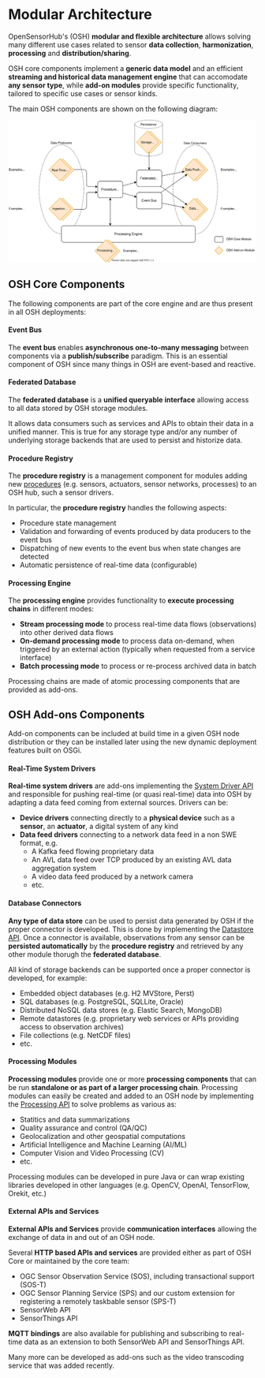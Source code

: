 # Modular Architecture

OpenSensorHub's (OSH) **modular and flexible architecture** allows solving many different use cases related to sensor **data collection**, **harmonization**, **processing** and **distribution/sharing**.

OSH core components implement a **generic data model** and an efficient **streaming and historical data management engine** that can accomodate **any sensor type**, while **add-on modules** provide specific functionality, tailored to specific use cases or sensor kinds.

The main OSH components are shown on the following diagram:

![Overall Architecture Diagram](./architecture-overview.svg)


## OSH Core Components

The following components are part of the core engine and are thus present in all OSH deployments:

#### Event Bus

The **event bus** enables **asynchronous one-to-many messaging** between components via a **publish/subscribe** paradigm. This is an essential component of OSH since many things in OSH are event-based and reactive.

#### Federated Database

The **federated database** is a **unified queryable interface** allowing access to all data stored by OSH storage modules. 

It allows data consumers such as services and APIs to obtain their data in a unified manner. This is true for any storage type and/or any number of underlying storage backends that are used to persist and historize data.

#### Procedure Registry

The **procedure registry** is a management component for modules adding new [procedures][ProcedureDef] (e.g. sensors, actuators, sensor networks, processes) to an OSH hub, such a sensor drivers.

In particular, the **procedure registry** handles the following aspects:

- Procedure state management
- Validation and forwarding of events produced by data producers to the event bus
- Dispatching of new events to the event bus when state changes are detected
- Automatic persistence of real-time data (configurable)

#### Processing Engine

The **processing engine** provides functionality to **execute processing chains** in different modes:

- **Stream processing mode** to process real-time data flows (observations) into other derived data flows 
- **On-demand processing mode** to process data on-demand, when triggered by an external action (typically when requested from a service interface)
- **Batch processing mode** to process or re-process archived data in batch

Processing chains are made of atomic processing components that are provided as add-ons.


## OSH Add-ons Components

Add-on components can be included at build time in a given OSH node distribution or they can be installed later using the new dynamic deployment features built on OSGi.

#### Real-Time System Drivers

**Real-time system drivers** are add-ons implementing the [System Driver API][SystemDriverApi] and responsible for pushing real-time (or quasi real-time) data into OSH by adapting a data feed coming from external sources. Drivers can be:

  - **Device drivers** connecting directly to a **physical device** such as a **sensor**, an **actuator**, a digital system of any kind 
  - **Data feed drivers** connecting to a network data feed in a non SWE format, e.g.
    - A Kafka feed flowing proprietary data
    - An AVL data feed over TCP produced by an existing AVL data aggregation system
    - A video data feed produced by a network camera
    - etc. 

#### Database Connectors

**Any type of data store** can be used to persist data generated by OSH if the proper connector is developed. This is done by implementing the [Datastore API][DataStoreApi]. Once a connector is available, observations from any sensor can be **persisted automatically** by the **procedure registry** and retrieved by any other module thorugh the **federated database**.

All kind of storage backends can be supported once a proper connector is developed, for example:
  - Embedded object databases (e.g. H2 MVStore, Perst)
  - SQL databases (e.g. PostgreSQL, SQLLite, Oracle)
  - Distributed NoSQL data stores (e.g. Elastic Search, MongoDB)
  - Remote datastores (e.g. proprietary web services or APIs providing access to observation archives)
  - File collections (e.g. NetCDF files)
  - etc.

#### Processing Modules

**Processing modules** provide one or more **processing components** that can be run **standalone or as part of a larger processing chain**. Processing modules can easily be created and added to an OSH node by implementing the [Processing API][ProcessingApi] to solve problems as various as:
  - Statitics and data summarizations
  - Quality assurance and control (QA/QC)
  - Geolocalization and other geospatial computations
  - Artificial Intelligence and Machine Learning (AI/ML)
  - Computer Vision and Video Processing (CV)
  - etc.
  
Processing modules can be developed in pure Java or can wrap existing libraries developed in other languages (e.g. OpenCV, OpenAI, TensorFlow, Orekit, etc.)

#### External APIs and Services

**External APIs and Services** provide **communication interfaces** allowing the exchange of data in and out of an OSH node. 

Several **HTTP based APIs and services** are provided either as part of OSH Core or maintained by the core team:

- OGC Sensor Observation Service (SOS), including transactional support (SOS-T)
- OGC Sensor Planning Service (SPS) and our custom extension for registering a remotely taskbable sensor (SPS-T)
- SensorWeb API
- SensorThings API

**MQTT bindings** are also available for publishing and subscribing to real-time data as an extension to both SensorWeb API and SensorThings API.

Many more can be developed as add-ons such as the video transcoding service that was added recently.
 



[ProcedureDef]: ./data-model#procedure
[SystemDriverApi]: ../../dev/java-apis/real-time-driver-api
[DataStoreApi]: ../../dev/java-apis/datastore-api
[ProcessingApi]: ../../dev/java-apis/processing-api

